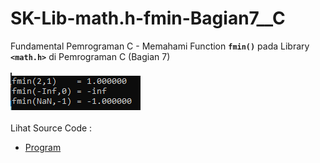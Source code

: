 # SK-Lib-math.h-fmin-Bagian7__C
Fundamental Pemrograman C - Memahami Function <code><b>fmin()</b></code> pada Library <code><b>&lt;math.h></b></code> di Pemrograman C (Bagian 7)<br><br>
<img src="https://github.com/RizkyKhapidsyah/SK-Lib-math.h-fmin-Bagian7__C/blob/master/SK-Lib-math.h-fmin-Bagian7__C/result/001.PNG"><br><br>
Lihat Source Code : <br>
- <a href="https://github.com/RizkyKhapidsyah/SK-Lib-math.h-fmin-Bagian7__C/blob/master/SK-Lib-math.h-fmin-Bagian7__C/Source.c">Program</a>
